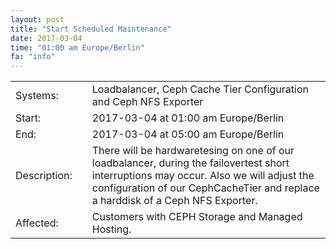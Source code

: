 ```yaml
---
layout: post
title: "Start Scheduled Maintenance"
date: 2017-03-04
time: "01:00 am Europe/Berlin"
fa: "info"
---
```


|                   |   |                                                                      |
|-------------------|---|----------------------------------------------------------------------|
| Systems:          |   | Loadbalancer, Ceph Cache Tier Configuration and Ceph NFS Exporter                                |
| Start:            |   | 2017-03-04 at 01:00 am Europe/Berlin                                                  | 
| End:              |   | 2017-03-04 at 05:00 am Europe/Berlin                                |    
| Description:      |   | There will be hardwaretesing on one of our loadbalancer, during the failovertest short interruptions may occur. Also we will adjust the configuration of our CephCacheTier and replace a harddisk of a Ceph NFS Exporter. |
| Affected:         |   | Customers with CEPH Storage and Managed Hosting.
